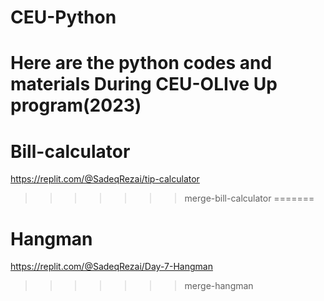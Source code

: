 # CEU-Python
Here are the python codes and materials During CEU-OLIve Up program(2023)
=======
# Bill-calculator
https://replit.com/@SadeqRezai/tip-calculator
>>>>>>> merge-bill-calculator
=======
# Hangman
https://replit.com/@SadeqRezai/Day-7-Hangman
>>>>>>> merge-hangman
